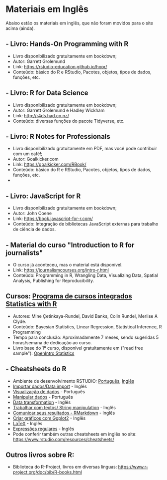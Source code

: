 # Materiais em Inglês

Abaixo estão os materiais em inglês, que não foram movidos para o site acima (ainda).

## - Livro: Hands-On Programming with R
- Livro disponibilizado gratuitamente em bookdown; 
- Autor: Garrett Grolemund
- Link: https://rstudio-education.github.io/hopr/
- Conteúdo: básico do R e RStudio, Pacotes, objetos, tipos de dados, funções, etc.

## - Livro: R for Data Science
- Livro disponibilizado gratuitamente em bookdown; 
- Autor: Garrett Grolemund e Hadley Wickham
- Link: http://r4ds.had.co.nz/
- Conteúdo: diversas funções do pacote Tidyverse, etc.


## - Livro: R Notes for Professionals
- Livro disponibilizado gratuitamente em PDF, mas você pode contribuir com um café!; 
- Autor: Goalkicker.com
- Link: https://goalkicker.com/RBook/
- Conteúdo: básico do R e RStudio, Pacotes, objetos, tipos de dados, funções, etc.
- 

## - Livro: JavaScript for R
- Livro disponibilizado gratuitamente em bookdown;
- Autor: John Coene
- Link: https://book.javascript-for-r.com/
- Conteúdo: Integração de bibliotecas JavaScript externas para trabalho de ciência de dados.


## - Material do curso "Introduction to R for journalists"
- O curso já aconteceu, mas o material está disponível.
- Link: https://journalismcourses.org/intro-r.html
- Conteúdo: Programming in R, Wrangling Data, Visualizing Data, Spatial Analysis, Publishing for Reproducibility.

## Cursos: [Programa de cursos integrados Statistics with R]( https://pt.coursera.org/specializations/statistics)
- Autores: Mine Çetinkaya-Rundel, David Banks, Colin Rundel, Merlise A Clyde.
- Conteúdo: Bayesian Statistics, Linear Regression, Statistical Inference, R Programming
- Tempo para conclusão: Aproximadamente 7 meses, sendo sugeridas 5 horas/semana de dedicação ao curso.
- Livro base do 1º curso, disponível gratuitamente em ("read free sample"): [OpenIntro Statistics](https://leanpub.com/openintro-statistics)

## - Cheatsheets do R
- Ambiente de desenvolvimento RSTUDIO: [Português](https://github.com/rstudio/cheatsheets/raw/master/translations/portuguese/rstudio-IDE-cheatsheet-portuguese.pdf), [Inglês](https://github.com/rstudio/cheatsheets/raw/master/rstudio-ide.pdf)
- [Importar dados/Data import](https://github.com/rstudio/cheatsheets/raw/master/data-import.pdf) - Inglês
- [Visualização de dados](https://github.com/rstudio/cheatsheets/raw/master/translations/portuguese/ggplot2-cheatsheet-portuguese.pdf) - Português
- [Manipular dados](https://github.com/rstudio/cheatsheets/raw/master/translations/portuguese/data-wrangling-cheatsheet-portuguese.pdf) - Português
- [Data transformation](https://github.com/rstudio/cheatsheets/raw/master/data-transformation.pdf) - Inglês
- [Trabalhar com textos/ String manipulation](https://github.com/rstudio/cheatsheets/raw/master/strings.pdf) - Inglês
- [Comunicar seus resultados - RMarkdown](https://github.com/rstudio/cheatsheets/raw/master/rmarkdown-2.0.pdf) - Inglês
- [Criar gráficos com Ggplot2](https://github.com/rstudio/cheatsheets/raw/master/data-visualization-2.1.pdf) - Inglês
- [LaTeX](https://wch.github.io/latexsheet/) - Inglês
- [Expressões regulares](https://github.com/rstudio/cheatsheets/raw/master/regex.pdf) - Inglês
- Pode conferir também outras cheatsheets em inglês no site: https://www.rstudio.com/resources/cheatsheets/ 

## Outros livros sobre R:
- Biblioteca do R-Project, livros em diversas línguas: https://www.r-project.org/doc/bib/R-books.html
